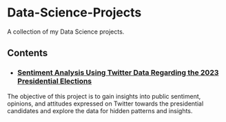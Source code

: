 # Data-Science-Projects
A collection of my Data Science projects.

## Contents

* ### **[Sentiment Analysis Using Twitter Data Regarding the 2023 Presidential Elections](https://github.com/ObaroJoseph/Data-Science-Projects/blob/main/Sentiment_Analysis_Nigeria_2023_Elections.ipynb)**

The objective of this project is to gain insights into public sentiment, opinions, and attitudes expressed on Twitter towards the presidential candidates and explore the data for hidden patterns and insights.
